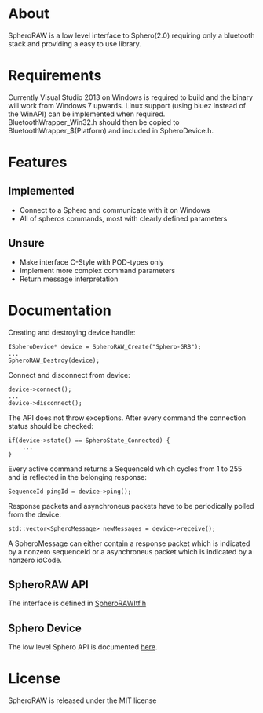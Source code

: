 # About

SpheroRAW is a low level interface to Sphero(2.0) requiring only a bluetooth stack and providing a easy to use library.

# Requirements

Currently Visual Studio 2013 on Windows is required to build and the binary will work from Windows 7 upwards. Linux support (using bluez instead of the WinAPI) can be implemented when required. BluetoothWrapper_Win32.h should then be copied to BluetoothWrapper_$(Platform) and included in SpheroDevice.h.

# Features

## Implemented

* Connect to a Sphero and communicate with it on Windows
* All of spheros commands, most with clearly defined parameters

## Unsure

* Make interface C-Style with POD-types only
* Implement more complex command parameters
* Return message interpretation

# Documentation

Creating and destroying device handle:

	ISpheroDevice* device = SpheroRAW_Create("Sphero-GRB");
	...
	SpheroRAW_Destroy(device);

Connect and disconnect from device:

	device->connect();
	...
	device->disconnect();
	
The API does not throw exceptions. After every command the connection status should be checked:

	if(device->state() == SpheroState_Connected) {
		...
	}
	
Every active command returns a SequenceId which cycles from 1 to 255 and is reflected in the belonging response:

	SequenceId pingId = device->ping();

Response packets and asynchroneus packets have to be periodically polled from the device:

	std::vector<SpheroMessage> newMessages = device->receive();
	
A SpheroMessage can either contain a response packet which is indicated by a nonzero sequenceId or a asynchroneus packet which is indicated by a nonzero idCode.

## SpheroRAW API

The interface is defined in [SpheroRAWItf.h](https://github.com/PaulFreund/SpheroRAW/blob/master/SpheroRAW/SpheroRAWItf.h)

## Sphero Device
The low level Sphero API is documented [here](https://github.com/orbotix/DeveloperResources/raw/master/docs/Sphero_API_1.50.pdf).

# License

SpheroRAW is released under the MIT license
